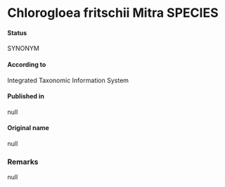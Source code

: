 Chlorogloea fritschii Mitra SPECIES
=======

#### Status
SYNONYM

#### According to
Integrated Taxonomic Information System

#### Published in
null

#### Original name
null

### Remarks
null